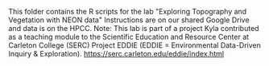 This folder contains the R scripts for the lab "Exploring Topography and Vegetation with NEON data"
Instructions are on our shared Google Drive and data is on the HPCC.
Note: This lab is part of a project Kyla contributed as a teaching module to the Scientific Education and 
Resource Center at Carleton College (SERC) Project EDDIE (EDDIE = Environmental Data-Driven Inquiry & Exploration). 
https://serc.carleton.edu/eddie/index.html 
